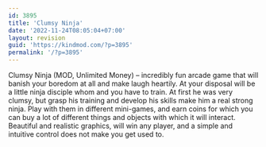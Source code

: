 ```yaml
---
id: 3895
title: 'Clumsy Ninja'
date: '2022-11-24T08:05:04+07:00'
layout: revision
guid: 'https://kindmod.com/?p=3895'
permalink: '/?p=3895'
---
```


Clumsy Ninja (MOD, Unlimited Money) – incredibly fun arcade game that will banish your boredom at all and make laugh heartily. At your disposal will be a little ninja disciple whom and you have to train. At first he was very clumsy, but grasp his training and develop his skills make him a real strong ninja. Play with them in different mini-games, and earn coins for which you can buy a lot of different things and objects with which it will interact. Beautiful and realistic graphics, will win any player, and a simple and intuitive control does not make you get used to.
